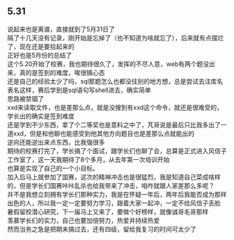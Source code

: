## 5.31 
  说起来也是离谱，直接就到了5月31日了       
  隔了十几天没有记录，刚开始是忘掉了（也不知道为啥就忘了），后来就有点摆烂了，现在还是要拾起来的     
  正好也是5月份的总结了   
      这个5.20开始了校赛，我也期待很久了，发挥的不尽人意，web有两个题没出来，真的是签到的难度，唉很搞心态   
  还是自己的经验太少了吗，sql那题怎么也都没往别的地方想，总是尝试去注库名表名这样，赛后学到是sql语句写shell进去，确实简单   
  思路被禁锢了   
      xxd来读取文件，也是差那么点，就是没搜到有xxd这个命令，就还是很难受的，学长出的确实是签到难度   
  还是学到不少东西，拿了个二等奖也是意料之中了，芃哥说是最后只比我多出了一道xxd，但是和他聊也能感受到他其他方向题目也是差那么点就能出的   
  逆向还能逆出来点东西，比我强很多   
      期待的校赛打完了，学长搞了个面试，跟学长们也聊了会，总算是正式进入风信子工作室了，这一天我期待了8个多月，从去年第一次培训开始  
  也算是实现了自己的一个小目标。     
      加入后马上就参加了国赛，这次的精神冲击也是很猛烈，我是知道自己菜成啥样的，但是学长们国赛咔咔乱杀也给我带来了冲击，咱咋就跟人家差那么多呢？   
  并不是我想立刻拥有学长们那种实力，我是在怀疑一年后，两年后我能否成为那样出色的人，所以我一定一定要努力学习，跟着大家一起冲，一定不给风信子丢脸    
  暑假留校潜心研究，下一届马上又来了，要做个好榜样，就像诚哥毛哥那样   
      羡慕学长们的实力，自己也要加倍努力，热爱并持续热爱   
      然而当务之急是把期末搞过去，还有四级，留给我复习的时间可太少了   
      
      
    

  
  
  
